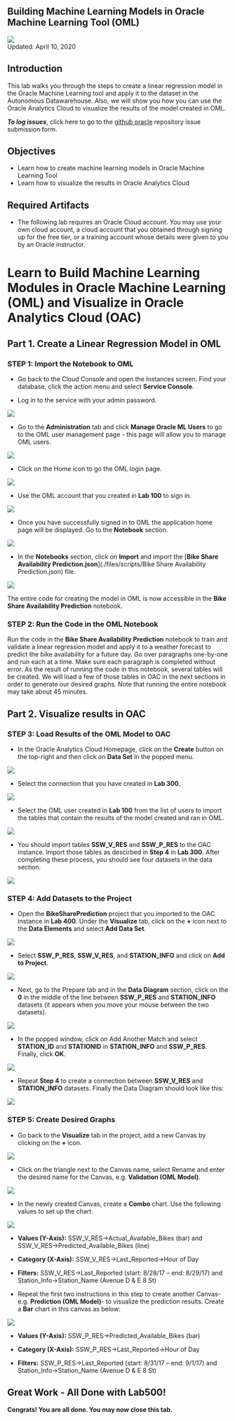 Building Machine Learning Models in Oracle Machine Learning Tool (OML)
----------------------------------------------------------------------------

![](images/500/Picture500-lab.png)  
Updated: April 10, 2020

## Introduction

This lab walks you through the steps to create a linear regression model in the Oracle Machine Learning tool and apply it to the dataset in the Autonomous Datawarehouse. Also, we will show you how you can use the Oracle Analytics Cloud to visualize the results of the model created in OML.


**_To log issues_**, click here to go to the [github oracle](https://github.com/oracle/learning-library/issues/new) repository issue submission form.

## Objectives
-   Learn how to create machine learning models in Oracle Machine Learning Tool
-   Learn how to visualize the results in Oracle Analytics Cloud


## Required Artifacts
-    The following lab requires an Oracle  Cloud account. You may use your own cloud account, a cloud account that you obtained through signing up for the free tier, or a training account whose details were given to you by an Oracle instructor.



# Learn to Build Machine Learning Modules in Oracle Machine Learning (OML) and Visualize in Oracle Analytics Cloud (OAC)

## Part 1. Create a Linear Regression Model in OML

### **STEP 1: Import the Notebook to OML**

-   Go back to the Cloud Console and open the Instances screen. Find your database, click the action menu and select **Service Console**.


-   Log in to the service with your admin password.

![](./images/500/Picture700-2.png)

-   Go to the **Administration** tab and click **Manage Oracle ML Users** to go to the OML user management page - this page will allow you to manage OML users.

![](./images/500/Picture700-3.png)

-   Click on the Home icon to go the OML login page.

![](./images/500/Picture700-11.png)

-   Use the OML account that you created in **Lab 100** to sign in.

![](./images/500/Picture700-12.png)

-   Once you have successfully signed in to OML the application home page will be displayed. Go to the **Notebook** section.

![](./images/500/Picture500-16.png)

-   In the **Notebooks** section, click on **Import** and import the [**Bike Share Availability Prediction.json**](./files/scripts/Bike Share Availability Prediction.json) file.

![](./images/500/Picture500-17.png)

The entire code for creating the model in OML is now accessible in the **Bike Share Availability Prediction** notebook.



### **STEP 2: Run the Code in the OML Notebook**
Run the code in the **Bike Share Availability Prediction** notebook to train and validate a linear regression model and apply it to a weather forecast to predict the bike availability for a future day. Go over paragraphs one-by-one and run each at a time. Make sure each paragraph is completed without error. As the result of running the code in this notebook, several tables will be created. We will load a few of those tables in OAC in the next sections in order to generate our desired graphs. Note that running the entire notebook may take about 45 minutes.


## Part 2. Visualize results in OAC

### **STEP 3: Load Results of the OML Model to OAC**

-   In the Oracle Analytics Cloud Homepage, click on the **Create** button on the top-right and then click on **Data Set** in the popped menu.

![](./images/500/Picture500-31.png)

-   Select the connection that you have created in  **Lab 300**.

![](./images/500/Picture500-32.png)

-   Select the OML user created in **Lab 100** from the list of users to import the tables that contain the results of the model created and ran in OML.

![](./images/500/Picture500-33.png)


-  You should import tables **SSW_V_RES** and **SSW_P_RES** to the OAC instance. Import those tables as descirbed in **Step 4** in **Lab 300**. After completing these process, you should see four datasets in the data section.

![](./images/500/Picture500-34.png)



### **STEP 4: Add Datasets to the Project**

-  Open the **BikeSharePrediction** project that you imported to the OAC instance in **Lab 400**. Under the **Visualize** tab, click on the **+** icon next to the **Data Elements** and select **Add Data Set**.

![](./images/500/Picture500-41.png)

-   Select **SSW_P_RES**, **SSW_V_RES**, and **STATION_INFO** and click on **Add to Project**.

![](./images/500/Picture500-42.png)

-   Next, go to the Prepare tab and in the **Data Diagram** section, click on the **0** in the middle of the line between **SSW_P_RES** and **STATION_INFO** datasets (it appears when you move your mouse between the two datasets).

![](./images/500/Picture500-43.png)

-   In the popped window, click on Add Another Match and select **STATION_ID** and **STATIONID** in **STATION_INFO** and **SSW_P_RES**. Finally, click **OK**.

![](./images/500/Picture500-44.png)

-   Repeat **Step 4** to create a connection between **SSW_V_RES** and **STATION_INFO** datasets. Finally the Data Diagram should look like this:

![](./images/500/Picture500-45.png)



### **STEP 5: Create Desired Graphs**

-   Go back to the **Visualize** tab in the project, add a new Canvas by clicking on the **+** icon.

![](./images/500/Picture500-51.png)

-   Click on the triangle next to the Canvas name, select Rename and enter the desired name for the Canvas, e.g. **Validation (OML Model)**.

![](./images/500/Picture500-52.png)

-   In the newly created Canvas, create a **Combo** chart. Use the following values to set up the chart:

![](./images/500/Picture500-53.png)

-   **Values (Y-Axis):**  SSW_V_RES->Actual_Available_Bikes (bar)   and   SSW_V_RES->Predicted_Available_Bikes (line)

-   **Category (X-Axis):** SSW_V_RES->Last_Reported->Hour of Day

-    **Filters:** SSW_V_RES->Last_Reported (start: 8/28/17 – end: 8/29/17)   and   Station_Info->Station_Name (Avenue D & E 8 St)


-   Repeat the first two instructions in this step to create another Canvas- e.g. **Prediction (OML Model)**- to visualize the prediction results. Create a **Bar** chart in this canvas as below:

![](./images/500/Picture500-54.png)

-   **Values (Y-Axis):**  SSW_P_RES->Predicted_Available_Bikes (bar)

-   **Category (X-Axis):** SSW_P_RES->Last_Reported->Hour of Day

-   **Filters:** SSW_P_RES->Last_Reported (start: 8/31/17 – end: 9/1/17)   and   Station_Info->Station_Name (Avenue D & E 8 St)




## Great Work - All Done with Lab500!
**Congrats! You are all done. You may now close this tab.**
